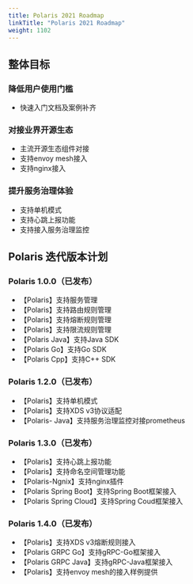 ```yaml
---
title: Polaris 2021 Roadmap
linkTitle: "Polaris 2021 Roadmap"
weight: 1102
---
```


## 整体目标

### 降低用户使用门槛
- 快速入门文档及案例补齐

###  对接业界开源生态
- 主流开源生态组件对接
- 支持envoy mesh接入
- 支持nginx接入

###  提升服务治理体验
- 支持单机模式
- 支持心跳上报功能
- 支持接入服务治理监控

## Polaris 迭代版本计划

### Polaris 1.0.0（已发布）

- 【Polaris】支持服务管理
- 【Polaris】支持路由规则管理
- 【Polaris】支持熔断规则管理
- 【Polaris】支持限流规则管理
- 【Polaris Java】支持Java SDK
- 【Polaris Go】支持Go SDK
- 【Polaris Cpp】支持C++ SDK

### Polaris 1.2.0（已发布）

- 【Polaris】支持单机模式
- 【Polaris】支持XDS v3协议适配
- 【Polaris- Java】支持服务治理监控对接prometheus

### Polaris 1.3.0（已发布）

- 【Polaris】支持心跳上报功能
- 【Polaris】支持命名空间管理功能
- 【Polaris-Ngnix】支持nginx插件
- 【Polaris Spring Boot】支持Spring Boot框架接入
- 【Polaris Spring Cloud】支持Spring Coud框架接入

### Polaris 1.4.0（已发布）

- 【Polaris】支持XDS v3熔断规则接入
- 【Polaris GRPC Go】支持gRPC-Go框架接入
- 【Polaris GRPC Java】支持gRPC-Java框架接入
- 【Polaris】支持envoy mesh的接入样例提供
